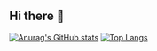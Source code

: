 ## Hi there 🐶
[![Anurag's GitHub stats](https://github-readme-stats.vercel.app/api?username=nakao-mz&count_private=true&show_icons=true&bg_color=00000000)](https://github.com/anuraghazra/github-readme-stats)
[![Top Langs](https://github-readme-stats.vercel.app/api/top-langs/?username=nakao-mz&layout=compact&bg_color=00000000)](https://github.com/anuraghazra/github-readme-stats)
<!---
nakao-mz/nakao-mz is a ✨ special ✨ repository because its `README.md` (this file) appears on your GitHub profile.
You can click the Preview link to take a look at your changes.

- 👋 Hi, I’m @nakao-mz
- 👀 I’m interested in ...
- 🌱 I’m currently learning ...
- 💞️ I’m looking to collaborate on ...
- 📫 How to reach me ...
- 😄 Pronouns: ...
- ⚡ Fun fact: ...

--->
